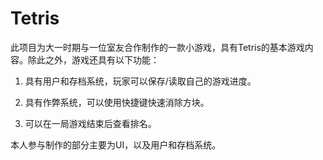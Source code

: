 # Tetris

此项目为大一时期与一位室友合作制作的一款小游戏，具有Tetris的基本游戏内容。除此之外，游戏还具有以下功能：

1. 具有用户和存档系统，玩家可以保存/读取自己的游戏进度。

2. 具有作弊系统，可以使用快捷键快速消除方块。

3. 可以在一局游戏结束后查看排名。

本人参与制作的部分主要为UI，以及用户和存档系统。

